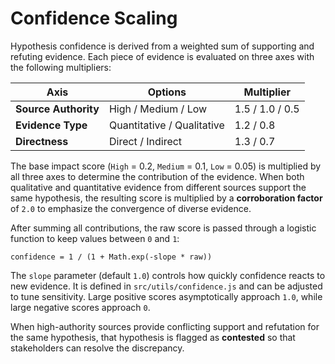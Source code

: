 # Confidence Scaling

Hypothesis confidence is derived from a weighted sum of supporting and refuting evidence. Each piece of evidence is evaluated on three axes with the following multipliers:

| Axis | Options | Multiplier |
| --- | --- | --- |
| **Source Authority** | High / Medium / Low | 1.5 / 1.0 / 0.5 |
| **Evidence Type** | Quantitative / Qualitative | 1.2 / 0.8 |
| **Directness** | Direct / Indirect | 1.3 / 0.7 |

The base impact score (`High` = 0.2, `Medium` = 0.1, `Low` = 0.05) is multiplied by all three axes to determine the contribution of the evidence. When both qualitative and quantitative evidence from different sources support the same hypothesis, the resulting score is multiplied by a **corroboration factor** of `2.0` to emphasize the convergence of diverse evidence.

After summing all contributions, the raw score is passed through a logistic function to keep values between `0` and `1`:

```
confidence = 1 / (1 + Math.exp(-slope * raw))
```

The `slope` parameter (default `1.0`) controls how quickly confidence reacts to new evidence. It is defined in `src/utils/confidence.js` and can be adjusted to tune sensitivity. Large positive scores asymptotically approach `1.0`, while large negative scores approach `0`.

When high-authority sources provide conflicting support and refutation for the same hypothesis, that hypothesis is flagged as **contested** so that stakeholders can resolve the discrepancy.
